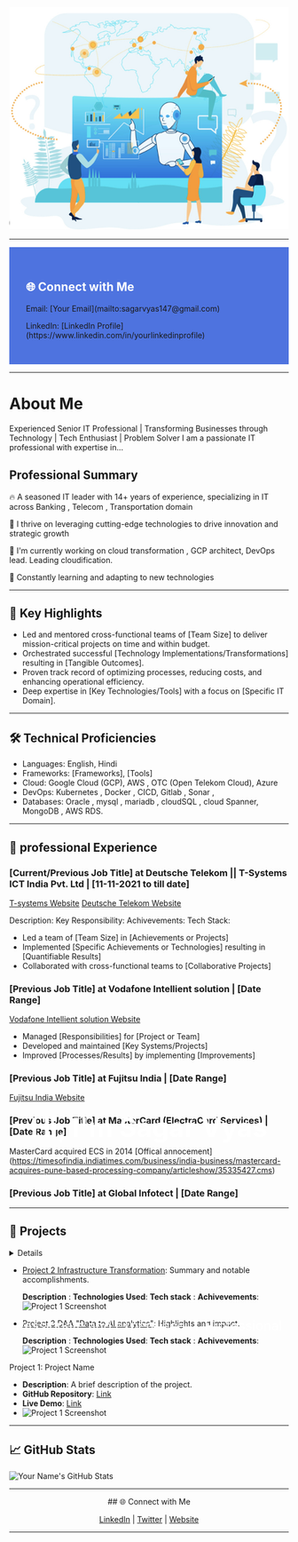 <!-- Section 1: profile image -->
<div align="center">
  <img src="AI-professional-image.jpg" width="800" height="400" alt="Header Image">
  <h1 style="position: absolute; top: 50%; left: 50%; transform: translate(-50%, -50%); color: white; font-size: 3rem;">Hi, I'm Sagar Vyas</h1>
  <p style="position: absolute; top: 60%; left: 50%; transform: translate(-50%, -50%); color: white; font-size: 1.5rem;">Passionate and expereince IT Professional</p>
</div>

---

<!-- Section 2: Connect with Me -->
<div align="left" style="background-color: #4e73df; padding: 30px;">
  <h2 style="color: white;">🌐 Connect with Me</h2>
  <p>Email: [Your Email](mailto:sagarvyas147@gmail.com)</p>
  <p>LinkedIn: [LinkedIn Profile](https://www.linkedin.com/in/yourlinkedinprofile)</p>
</div>

---

# About Me

Experienced Senior IT Professional | Transforming Businesses through Technology | Tech Enthusiast | Problem Solver
I am a passionate IT professional with expertise in...

## Professional Summary

🔥 A seasoned IT leader with 14+ years of experience, specializing in IT across Banking , Telecom , Transportation domain

🚀 I thrive on leveraging cutting-edge technologies to drive innovation and strategic growth

🔭 I'm currently working on cloud transformation , GCP architect, DevOps lead. Leading cloudification.

🌱 Constantly learning and adapting to new technologies


---

## 💼 Key Highlights

- Led and mentored cross-functional teams of [Team Size] to deliver mission-critical projects on time and within budget.
- Orchestrated successful [Technology Implementations/Transformations] resulting in [Tangible Outcomes].
- Proven track record of optimizing processes, reducing costs, and enhancing operational efficiency.
- Deep expertise in [Key Technologies/Tools] with a focus on [Specific IT Domain].

---

## 🛠️ Technical Proficiencies

- Languages: English, Hindi
- Frameworks: [Frameworks], [Tools]
- Cloud: Google Cloud (GCP), AWS , OTC (Open Telekom Cloud), Azure
- DevOps: Kubernetes , Docker , CICD, Gitlab , Sonar ,
- Databases: Oracle , mysql , mariadb , cloudSQL , cloud Spanner, MongoDB , AWS RDS.

---

## 💼 professional Experience

### [Current/Previous Job Title] at Deutsche Telekom || T-Systems ICT India Pvt. Ltd  | [11-11-2021 to till date]

[T-systems Website](https://www.t-systems.com/in/en) 
[Deutsche Telekom Website](https://www.telekom.com/en/company/companyprofile/company-profile-625808)

Description:
Key Responsibility:
Achivevements:
Tech Stack:
- Led a team of [Team Size] in [Achievements or Projects]
- Implemented [Specific Achievements or Technologies] resulting in [Quantifiable Results]
- Collaborated with cross-functional teams to [Collaborative Projects]

### [Previous Job Title] at Vodafone Intellient solution | [Date Range]

[Vodafone Intellient solution Website](https://www.vodafone.com/careers/professional-career-areas/shared-services)

- Managed [Responsibilities] for [Project or Team]
- Developed and maintained [Key Systems/Projects]
- Improved [Processes/Results] by implementing [Improvements]

### [Previous Job Title] at Fujitsu India | [Date Range]
[Fujitsu India Website](https://www.fujitsu.com/in/)


### [Previous Job Title] at MasterCard (ElectraCard Services)  | [Date Range]

MasterCard acquired ECS in 2014 [Offical annocement] (https://timesofindia.indiatimes.com/business/india-business/mastercard-acquires-pune-based-processing-company/articleshow/35335427.cms)

### [Previous Job Title] at Global Infotect  | [Date Range]

---
## 🚀 Projects

<details>
<Project summary style="color: #007BFF;"> Project1
[Project 1 Application migration](https://github.com/yourusername/project1): Brief description and key technologies.
     
   **Description** :
   **Technologies Used**:
   **Tech stack** :
   **Achivevements**:
  ![Project 1 Screenshot](project1-screenshot.png)

  </details>

- [Project 2 Infrastructure Transformation](https://github.com/yourusername/project2): Summary and notable accomplishments.
  
   **Description** :
   **Technologies Used**:
   **Tech stack** :
   **Achivevements**:
   ![Project 1 Screenshot](project1-screenshot.png)

- [Project 3 DAA "Data to AI analytics"](https://github.com/yourusername/project3): Highlights and impact.

  **Description** :
  **Technologies Used**:
  **Tech stack** :
  **Achivevements**:
  ![Project 1 Screenshot](project1-screenshot.png)

Project 1: Project Name

- **Description**: A brief description of the project.
- **GitHub Repository**: [Link](https://github.com/yourusername/project1)
- **Live Demo**: [Link](https://yourwebsite.com/project1-demo)
- ![Project 1 Screenshot](project1-screenshot.png)

---
## 📈 GitHub Stats

![Your Name's GitHub Stats](https://github-readme-stats.vercel.app/api?username=yourusername&show_icons=true&theme=dark)

---
<div align="center">
## 🌐 Connect with Me

[LinkedIn](https://www.linkedin.com/in/yourlinkedinprofile) | 
[Twitter](https://twitter.com/yourtwitterhandle) | 
[Website](https://sagar-vyas-cloudification.github.io/DataCloudAI-Excellence-Portfolio/)
</div>

---
